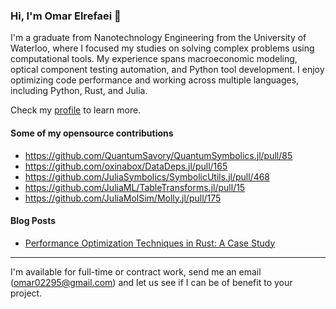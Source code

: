 ### Hi, I'm Omar Elrefaei 👋

I'm a graduate from Nanotechnology Engineering from the University of Waterloo, where I focused my studies on solving complex problems using computational tools. My experience spans macroeconomic modeling, optical component testing automation, and Python tool development. I enjoy optimizing code performance and working across multiple languages, including Python, Rust, and Julia.

Check my [profile](https://omar-elrefaei.github.io/?campaign=November&source=Github-profile) to learn more.

#### Some of my opensource contributions
- https://github.com/QuantumSavory/QuantumSymbolics.jl/pull/85
- https://github.com/oxinabox/DataDeps.jl/pull/165
- https://github.com/JuliaSymbolics/SymbolicUtils.jl/pull/468
- https://github.com/JuliaML/TableTransforms.jl/pull/15
- https://github.com/JuliaMolSim/Molly.jl/pull/175

#### Blog Posts
- [Performance Optimization Techniques in Rust: A Case Study](https://omar-elrefaei.github.io/blog/rust-optimization.html)

---------------------

I'm available for full-time or contract work, send me an email (omar02295@gmail.com) and let us see if I can be of benefit to your project.

<!--

### 🔧 A few of my humble contributions:
- **Bank of Canada**: Contributed to rearchitecting a macroeconomic modeling tool, adding higher-order approximations and performance optimizations in Julia.
- **Lumentum**: Spearheaded the development of a data processing tool for optical component QA, reducing processing time by 80%.


### 🌱 I’m currently learning:
- Advanced Rust and CUDA for performance optimization.
- Deepening my expertise in molecular dynamics and density functional theory.


**Omar-Elrefaei/Omar-Elrefaei** is a ✨ _special_ ✨ repository because its `README.md` (this file) appears on your GitHub profile.

Here are some ideas to get you started:

- 🔭 I’m currently working on ...
- 🌱 I’m currently learning ...
- 👯 I’m looking to collaborate on ...
- 🤔 I’m looking for help with ...
- 💬 Ask me about ...
- 📫 How to reach me: ...
- 😄 Pronouns: ...
- ⚡ Fun fact: ...
-->
